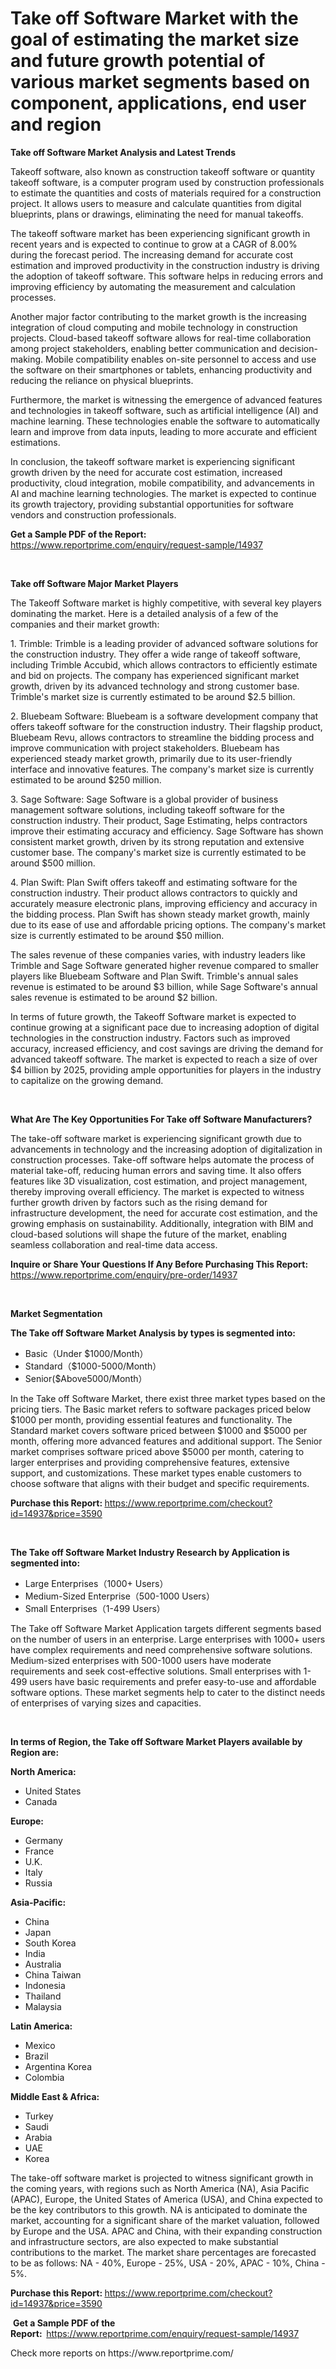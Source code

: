 <p><h1>Take off Software Market with the goal of estimating the market size and future growth potential of various market segments based on component, applications, end user and region</h1></p><p><strong>Take off Software Market Analysis and Latest Trends</strong></p>
<p><p>Takeoff software, also known as construction takeoff software or quantity takeoff software, is a computer program used by construction professionals to estimate the quantities and costs of materials required for a construction project. It allows users to measure and calculate quantities from digital blueprints, plans or drawings, eliminating the need for manual takeoffs.</p><p>The takeoff software market has been experiencing significant growth in recent years and is expected to continue to grow at a CAGR of 8.00% during the forecast period. The increasing demand for accurate cost estimation and improved productivity in the construction industry is driving the adoption of takeoff software. This software helps in reducing errors and improving efficiency by automating the measurement and calculation processes.</p><p>Another major factor contributing to the market growth is the increasing integration of cloud computing and mobile technology in construction projects. Cloud-based takeoff software allows for real-time collaboration among project stakeholders, enabling better communication and decision-making. Mobile compatibility enables on-site personnel to access and use the software on their smartphones or tablets, enhancing productivity and reducing the reliance on physical blueprints.</p><p>Furthermore, the market is witnessing the emergence of advanced features and technologies in takeoff software, such as artificial intelligence (AI) and machine learning. These technologies enable the software to automatically learn and improve from data inputs, leading to more accurate and efficient estimations.</p><p>In conclusion, the takeoff software market is experiencing significant growth driven by the need for accurate cost estimation, increased productivity, cloud integration, mobile compatibility, and advancements in AI and machine learning technologies. The market is expected to continue its growth trajectory, providing substantial opportunities for software vendors and construction professionals.</p></p>
<p><strong>Get a Sample PDF of the Report:&nbsp;</strong> <a href="https://www.reportprime.com/enquiry/request-sample/14937">https://www.reportprime.com/enquiry/request-sample/14937</a></p>
<p>&nbsp;</p>
<p><strong>Take off Software Major Market Players</strong></p>
<p><p>The Takeoff Software market is highly competitive, with several key players dominating the market. Here is a detailed analysis of a few of the companies and their market growth:</p><p>1. Trimble: Trimble is a leading provider of advanced software solutions for the construction industry. They offer a wide range of takeoff software, including Trimble Accubid, which allows contractors to efficiently estimate and bid on projects. The company has experienced significant market growth, driven by its advanced technology and strong customer base. Trimble's market size is currently estimated to be around $2.5 billion.</p><p>2. Bluebeam Software: Bluebeam is a software development company that offers takeoff software for the construction industry. Their flagship product, Bluebeam Revu, allows contractors to streamline the bidding process and improve communication with project stakeholders. Bluebeam has experienced steady market growth, primarily due to its user-friendly interface and innovative features. The company's market size is currently estimated to be around $250 million.</p><p>3. Sage Software: Sage Software is a global provider of business management software solutions, including takeoff software for the construction industry. Their product, Sage Estimating, helps contractors improve their estimating accuracy and efficiency. Sage Software has shown consistent market growth, driven by its strong reputation and extensive customer base. The company's market size is currently estimated to be around $500 million.</p><p>4. Plan Swift: Plan Swift offers takeoff and estimating software for the construction industry. Their product allows contractors to quickly and accurately measure electronic plans, improving efficiency and accuracy in the bidding process. Plan Swift has shown steady market growth, mainly due to its ease of use and affordable pricing options. The company's market size is currently estimated to be around $50 million.</p><p>The sales revenue of these companies varies, with industry leaders like Trimble and Sage Software generated higher revenue compared to smaller players like Bluebeam Software and Plan Swift. Trimble's annual sales revenue is estimated to be around $3 billion, while Sage Software's annual sales revenue is estimated to be around $2 billion.</p><p>In terms of future growth, the Takeoff Software market is expected to continue growing at a significant pace due to increasing adoption of digital technologies in the construction industry. Factors such as improved accuracy, increased efficiency, and cost savings are driving the demand for advanced takeoff software. The market is expected to reach a size of over $4 billion by 2025, providing ample opportunities for players in the industry to capitalize on the growing demand.</p></p>
<p>&nbsp;</p>
<p><strong>What Are The Key Opportunities For Take off Software Manufacturers?</strong></p>
<p><p>The take-off software market is experiencing significant growth due to advancements in technology and the increasing adoption of digitalization in construction processes. Take-off software helps automate the process of material take-off, reducing human errors and saving time. It also offers features like 3D visualization, cost estimation, and project management, thereby improving overall efficiency. The market is expected to witness further growth driven by factors such as the rising demand for infrastructure development, the need for accurate cost estimation, and the growing emphasis on sustainability. Additionally, integration with BIM and cloud-based solutions will shape the future of the market, enabling seamless collaboration and real-time data access.</p></p>
<p><strong>Inquire or Share Your Questions If Any Before Purchasing This Report:</strong> <a href="https://www.reportprime.com/enquiry/pre-order/14937">https://www.reportprime.com/enquiry/pre-order/14937</a></p>
<p>&nbsp;</p>
<p><strong>Market Segmentation</strong></p>
<p><strong>The Take off Software Market Analysis by types is segmented into:</strong></p>
<p><ul><li>Basic（Under $1000/Month）</li><li>Standard（$1000-5000/Month）</li><li>Senior($Above5000/Month）</li></ul></p>
<p><p>In the Take off Software Market, there exist three market types based on the pricing tiers. The Basic market refers to software packages priced below $1000 per month, providing essential features and functionality. The Standard market covers software priced between $1000 and $5000 per month, offering more advanced features and additional support. The Senior market comprises software priced above $5000 per month, catering to larger enterprises and providing comprehensive features, extensive support, and customizations. These market types enable customers to choose software that aligns with their budget and specific requirements.</p></p>
<p><strong>Purchase this Report:&nbsp;</strong><a href="https://www.reportprime.com/checkout?id=14937&price=3590">https://www.reportprime.com/checkout?id=14937&price=3590</a></p>
<p>&nbsp;</p>
<p><strong>The Take off Software Market Industry Research by Application is segmented into:</strong></p>
<p><ul><li>Large Enterprises（1000+ Users）</li><li>Medium-Sized Enterprise（500-1000 Users）</li><li>Small Enterprises（1-499 Users）</li></ul></p>
<p><p>The Take off Software Market Application targets different segments based on the number of users in an enterprise. Large enterprises with 1000+ users have complex requirements and need comprehensive software solutions. Medium-sized enterprises with 500-1000 users have moderate requirements and seek cost-effective solutions. Small enterprises with 1-499 users have basic requirements and prefer easy-to-use and affordable software options. These market segments help to cater to the distinct needs of enterprises of varying sizes and capacities.</p></p>
<p>&nbsp;</p>
<p><strong>In terms of Region, the Take off Software Market Players available by Region are:</strong></p>
<p>
    <p> <strong> North America: </strong>
        <ul>
            <li>United States</li>
            <li>Canada</li>
        </ul>
        </p> 
    <p> <strong> Europe: </strong>
        <ul>
            <li>Germany</li>
            <li>France</li>
            <li>U.K.</li>
            <li>Italy</li>
            <li>Russia</li>
        </ul>
        </p> 
    <p> <strong> Asia-Pacific: </strong>
        <ul>
            <li>China</li>
            <li>Japan</li>
            <li>South Korea</li>
            <li>India</li>
            <li>Australia</li>
            <li>China Taiwan</li>
            <li>Indonesia</li>
            <li>Thailand</li>
            <li>Malaysia</li>
        </ul>
        </p> 
    <p> <strong> Latin America: </strong>
        <ul>
            <li>Mexico</li>
            <li>Brazil</li>
            <li>Argentina Korea</li>
            <li>Colombia</li>
        </ul>
        </p> 
    <p> <strong> Middle East & Africa: </strong>
        <ul>
            <li>Turkey</li>
            <li>Saudi</li>
            <li>Arabia</li>
            <li>UAE</li>
            <li>Korea</li>
        </ul>
    </p>
    </p>
<p><p>The take-off software market is projected to witness significant growth in the coming years, with regions such as North America (NA), Asia Pacific (APAC), Europe, the United States of America (USA), and China expected to be the key contributors to this growth. NA is anticipated to dominate the market, accounting for a significant share of the market valuation, followed by Europe and the USA. APAC and China, with their expanding construction and infrastructure sectors, are also expected to make substantial contributions to the market. The market share percentages are forecasted to be as follows: NA - 40%, Europe - 25%, USA - 20%, APAC - 10%, China - 5%.</p></p>
<p><strong>Purchase this Report: </strong><a href="https://www.reportprime.com/checkout?id=14937&price=3590">https://www.reportprime.com/checkout?id=14937&price=3590</a></p>
<p>&nbsp;<strong>Get a Sample PDF of the Report:&nbsp;&nbsp;</strong><a href="https://www.reportprime.com/enquiry/request-sample/14937">https://www.reportprime.com/enquiry/request-sample/14937</a></p>
<p><strong></strong></p>
<p>Check more reports on https://www.reportprime.com/</p>